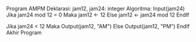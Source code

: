 Program AMPM
Deklarasi:
  jam12, jam24: integer
Algoritma:
  Input(jam24)
  Jika jam24 mod 12 = 0 Maka
    jam12 ← 12
  Else
    jam12 ← jam24 mod 12
  EndIf

  Jika jam24 < 12 Maka
    Output(jam12, "AM")
  Else
    Output(jam12, "PM")
  EndIf
Akhir Program